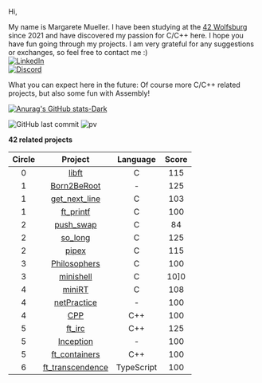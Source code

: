 Hi,

My name is Margarete Mueller. I have been studying at the [42 Wolfsburg](https://42wolfsburg.de/) since 2021 and have discovered my passion for C/C++ here. I hope you have fun going through my projects. I am very grateful for any suggestions or exchanges, so feel free to contact me :)
<br>
[![LinkedIn](https://img.shields.io/badge/-LinkedIn-0e76a8?style=flat-square&logo=linkedin&logoColor=white)](https://linkedin.com/in/margarete-mueller)
<br>
[![Discord](https://img.shields.io/badge/Discord-7289DA?style=flat-square&logo=discord&logoColor=white)](https://discordapp.com/users/793196434605867038)

What you can expect here in the future: Of course more C/C++ related projects, but also some fun with Assembly!

[![Anurag's GitHub stats-Dark](https://github-readme-stats.vercel.app/api?username=Madasanya&show_icons=true&theme=github_dark&bg_color=00000000)](https://github.com/anuraghazra/github-readme-stats#gh-dark-mode-only)

![GitHub last commit](https://img.shields.io/github/last-commit/Madasanya/Madasanya)
![pv](https://pageview.vercel.app/?github_user=Madasanya)

**42 related projects**

| Circle | Project | Language | Score |
|:-----:|:---------------:|:----:|:----:|
|     0|[libft](../../../42_libft)|C|115|
|     1|[Born2BeRoot](../../../42_Born2BeRoot)|-|125|
|     1|[get_next_line](../../../42_get_next_line)|C|103|
|     1|[ft_printf](../../../42_ft_printf)|C|100|
|     2|[push_swap](../../../42_push_swap)|C|84|
|     2|[so_long](../../../42_so_long)|C|125
|     2|[pipex](../../../42_pipex)|C|115|
|     3|[Philosophers](../../../42_Philosophers)|C|100|
|     3|[minishell](../../../42_minishell)|C|10]0
|     4|[miniRT](../../../42_miniRT)|C|108|
|     4|[netPractice](../../../42_netPractice)|-|100
|     4|[CPP](../../../42_CPP)|C++|100|
|     5|[ft_irc](../../../42_ft_irc)|C++|125|
|     5|[Inception](../../../42_Inception)|-|100
|     5|[ft_containers](../../../42_ft_containers)|C++|100|
|     6|[ft_transcendence](../../../42_ft_transcendence_pk)|TypeScript|100|

